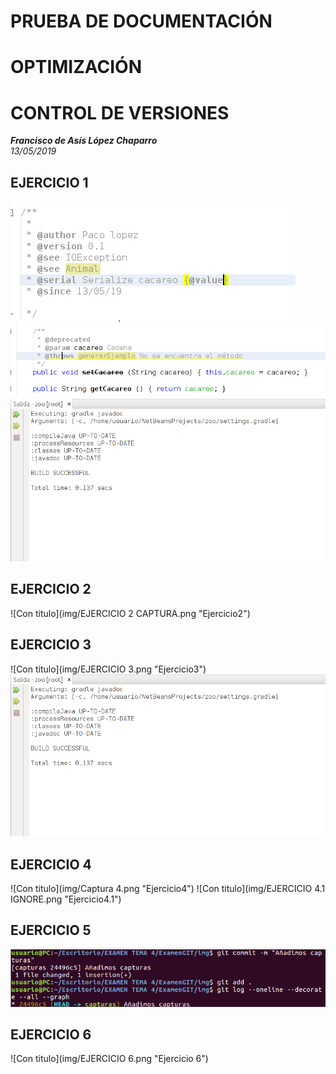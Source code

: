 # PRUEBA DE DOCUMENTACIÓN
# OPTIMIZACIÓN
# CONTROL DE VERSIONES   

***Francisco de Asís López Chaparro***  
*13/05/2019*  

## EJERCICIO 1
![Con titulo](img/EJERCICIO1.png "Ejercicio1")
![Con titulo](img/EJERCICIO1.1.png "Ejercicio1.1")
![Con titulo](img/EJERCICIO1.3.png "Ejercicio1.3")

## EJERCICIO 2
![Con titulo](img/EJERCICIO 2 CAPTURA.png "Ejercicio2")

## EJERCICIO 3

![Con titulo](img/EJERCICIO 3.png "Ejercicio3")
![Con titulo](img/EJERCICIO1.3.png "Ejercicio3.1")
## EJERCICIO 4
![Con titulo](img/Captura 4.png "Ejercicio4")
![Con titulo](img/EJERCICIO 4.1 IGNORE.png "Ejercicio4.1")

## EJERCICIO 5

![Con titulo](img/EJERCICIO5.png "Ejercicio 5")
## EJERCICIO 6
![Con titulo](img/EJERCICIO 6.png "Ejercicio 6")


